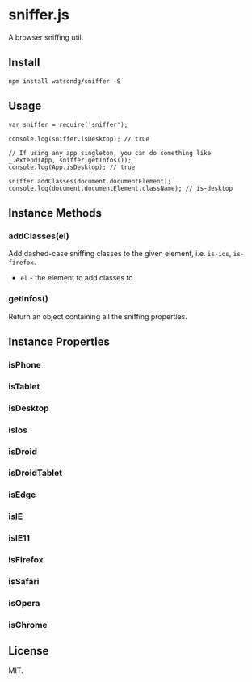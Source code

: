 sniffer.js
===

A browser sniffing util.

## Install

```
npm install watsondg/sniffer -S
```

## Usage

```
var sniffer = require('sniffer');

console.log(sniffer.isDesktop); // true

// If using any app singleton, you can do something like
_.extend(App, sniffer.getInfos());
console.log(App.isDesktop); // true

sniffer.addClasses(document.documentElement);
console.log(document.documentElement.className); // is-desktop
```

## Instance Methods

### addClasses(el)

Add dashed-case sniffing classes to the given element, i.e. `is-ios`, `is-firefox`.
* `el` - the element to add classes to.


### getInfos()

Return an object containing all the sniffing properties.

## Instance Properties

### isPhone
### isTablet
### isDesktop
### isIos
### isDroid
### isDroidTablet
### isEdge
### isIE
### isIE11
### isFirefox
### isSafari
### isOpera
### isChrome

## License
MIT.
